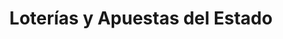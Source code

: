 ---
title: "Loterías y Apuestas del Estado"
url: /huetor-tajar/loterias-y-apuestas-del-estado/
shop: lotería
---